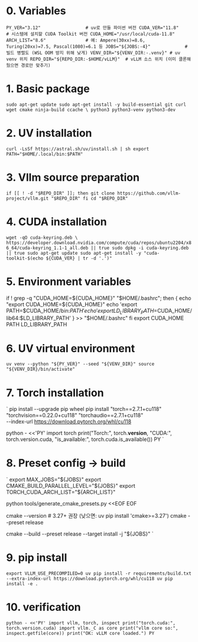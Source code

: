 # 0. Variables
`
PY_VER="3.12"                 # uv로 만들 파이썬 버전
CUDA_VER="11.8"               # 시스템에 설치할 CUDA Toolkit 버전
CUDA_HOME="/usr/local/cuda-11.8"
ARCH_LIST="8.6"               # 예: Ampere(30xx)=8.6, Turing(20xx)=7.5, Pascal(1080)=6.1 등
JOBS="${JOBS:-4}"             # 빌드 병렬도 (WSL OOM 방지 위해 낮게)
VENV_DIR="${VENV_DIR:-.venv}" # uv venv 위치
REPO_DIR="${REPO_DIR:-$HOME/vLLM}"  # vLLM 소스 위치 (이미 클론해뒀으면 경로만 맞추기)
`

# 1. Basic package 
`
sudo apt-get update
sudo apt-get install -y build-essential git curl wget cmake ninja-build ccache \
    python3 python3-venv python3-dev
`

# 2. UV installation
`
curl -LsSf https://astral.sh/uv/install.sh | sh
export PATH="$HOME/.local/bin:$PATH"
`

# 3. Vllm source preparation
`
if [[ ! -d "$REPO_DIR" ]]; then
  git clone https://github.com/vllm-project/vllm.git "$REPO_DIR"
fi
cd "$REPO_DIR"
`

# 4. CUDA installation
`
wget -qO cuda-keyring.deb \
  https://developer.download.nvidia.com/compute/cuda/repos/ubuntu2204/x86_64/cuda-keyring_1.1-1_all.deb || true
sudo dpkg -i cuda-keyring.deb || true
sudo apt-get update
sudo apt-get install -y "cuda-toolkit-$(echo ${CUDA_VER} | tr -d '.')"
`

# 5. Environment variables 
if ! grep -q "CUDA_HOME=${CUDA_HOME}" "$HOME/.bashrc"; then
  {
    echo "export CUDA_HOME=${CUDA_HOME}"
    echo 'export PATH=$CUDA_HOME/bin:$PATH'
    echo 'export LD_LIBRARY_PATH=$CUDA_HOME/lib64:$LD_LIBRARY_PATH'
  } >> "$HOME/.bashrc"
fi
export CUDA_HOME PATH LD_LIBRARY_PATH

# 6. UV virtual environment 
`
uv venv --python "${PY_VER}" --seed "${VENV_DIR}"
source "${VENV_DIR}/bin/activate"
`

# 7. Torch installation
`
pip install --upgrade pip wheel
pip install "torch==2.7.1+cu118" "torchvision==0.22.0+cu118" "torchaudio==2.7.1+cu118" \
  --index-url https://download.pytorch.org/whl/cu118

python - <<'PY'
import torch
print("Torch:", torch.__version__, "CUDA:", torch.version.cuda, "is_available:", torch.cuda.is_available())
PY
`

# 8. Preset config -> build 
`
export MAX_JOBS="${JOBS}"
export CMAKE_BUILD_PARALLEL_LEVEL="${JOBS}"
export TORCH_CUDA_ARCH_LIST="${ARCH_LIST}"

python tools/generate_cmake_presets.py <<EOF
EOF

cmake --version   # 3.27+ 권장 (낮으면: uv pip install 'cmake>=3.27')
cmake --preset release

cmake --build --preset release --target install -j "${JOBS}"
`

# 9. pip install 
`
export VLLM_USE_PRECOMPILED=0
uv pip install -r requirements/build.txt --extra-index-url https://download.pytorch.org/whl/cu118
uv pip install -e .
`

# 10. verification
`
python - <<'PY'
import vllm, torch, inspect
print("torch.cuda:", torch.version.cuda)
import vllm._C as core
print("vllm core so:", inspect.getfile(core))
print("OK: vLLM core loaded.")
PY
`